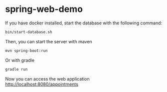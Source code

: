 # spring-web-demo

If you have docker installed, start the database with the following command:

```bash
bin/start-database.sh
```
Then, you can start the server with maven

```bash
mvn spring-boot:run
```

Or with gradle

```bash
gradle run
```

Now you can access the web application 
[http://localhost:8080/appointments](http://localhost:8080/appointments)
